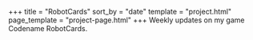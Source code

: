 +++
title = "RobotCards"
sort_by = "date"
template = "project.html"
page_template = "project-page.html"
+++
Weekly updates on my game Codename RobotCards.
